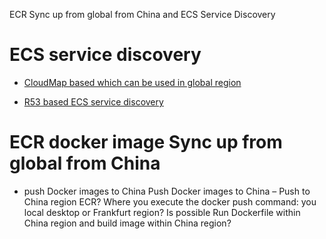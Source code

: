 ECR Sync up from global from China and ECS Service Discovery

# ECS service discovery
- [CloudMap based which can be used in global region](https://docs.aws.amazon.com/AmazonECS/latest/developerguide/service-discovery.html)

- [R53 based ECS service discovery](https://aws.amazon.com/blogs/aws/amazon-ecs-service-discovery/)


# ECR docker image Sync up from global from China
- push Docker images to China
Push Docker images to China – Push to China region ECR? Where you execute the docker push command: you local desktop or Frankfurt region?
Is possible Run Dockerfile within China region and build image within China region?
